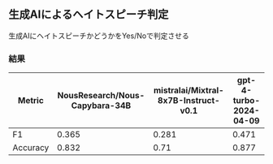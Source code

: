 ## 生成AIによるヘイトスピーチ判定
生成AIにヘイトスピーチかどうかをYes/Noで判定させる


### 結果
| Metric     | NousResearch/Nous-Capybara-34B | mistralai/Mixtral-8x7B-Instruct-v0.1 | gpt-4-turbo-2024-04-09 |
|------------|--------------------------------|--------------------------------------|------------------------|
| F1         | 0.365                          | 0.281                                | 0.471                  |
| Accuracy   | 0.832                          | 0.71                                 | 0.877                  |


  
